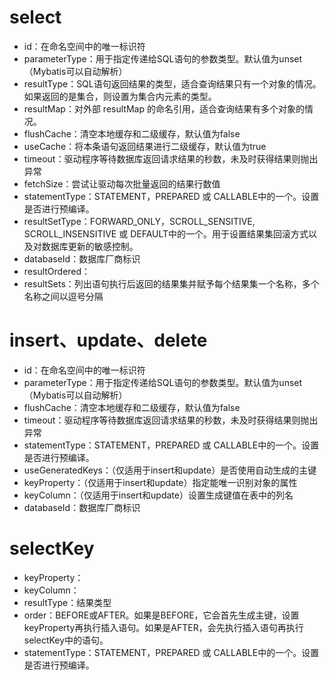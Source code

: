 # select

+ id：在命名空间中的唯一标识符
+ parameterType：用于指定传递给SQL语句的参数类型。默认值为unset（Mybatis可以自动解析）
+ resultType：SQL语句返回结果的类型，适合查询结果只有一个对象的情况。如果返回的是集合，则设置为集合内元素的类型。
+ resultMap：对外部 resultMap 的命名引用，适合查询结果有多个对象的情况。
+ flushCache：清空本地缓存和二级缓存，默认值为false
+ useCache：将本条语句返回结果进行二级缓存，默认值为true
+ timeout：驱动程序等待数据库返回请求结果的秒数，未及时获得结果则抛出异常
+ fetchSize：尝试让驱动每次批量返回的结果行数值
+ statementType：STATEMENT，PREPARED 或 CALLABLE中的一个。设置是否进行预编译。
+ resultSetType：FORWARD_ONLY，SCROLL_SENSITIVE, SCROLL_INSENSITIVE 或 DEFAULT中的一个。用于设置结果集回滚方式以及对数据库更新的敏感控制。
+ databaseId：数据库厂商标识
+ resultOrdered：
+ resultSets：列出语句执行后返回的结果集并赋予每个结果集一个名称，多个名称之间以逗号分隔



# insert、update、delete

+ id：在命名空间中的唯一标识符
+ parameterType：用于指定传递给SQL语句的参数类型。默认值为unset（Mybatis可以自动解析）
+ flushCache：清空本地缓存和二级缓存，默认值为false
+ timeout：驱动程序等待数据库返回请求结果的秒数，未及时获得结果则抛出异常
+ statementType：STATEMENT，PREPARED 或 CALLABLE中的一个。设置是否进行预编译。
+ useGeneratedKeys：（仅适用于insert和update）是否使用自动生成的主键
+ keyProperty：（仅适用于insert和update）指定能唯一识别对象的属性
+ keyColumn：（仅适用于insert和update）设置生成键值在表中的列名
+ databaseId：数据库厂商标识



# selectKey

+ keyProperty：
+ keyColumn：
+ resultType：结果类型
+ order：BEFORE或AFTER。如果是BEFORE，它会首先生成主键，设置keyProperty再执行插入语句。如果是AFTER，会先执行插入语句再执行selectKey中的语句。
+ statementType：STATEMENT，PREPARED 或 CALLABLE中的一个。设置是否进行预编译。